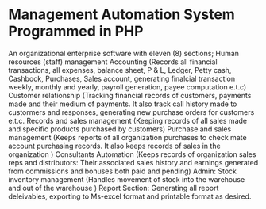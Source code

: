 # Management Automation System Programmed in PHP
An organizational enterprise software with eleven (8) sections;
Human resources (staff) management
Accounting (Records all financial transactions, all expenses, balance sheet, P & L, Ledger, Petty cash, Cashbook, Purchases, Sales account, generating finalcial transaction weekly, monthly and yearly, payroll generation, payee computation e.t.c) 
Customer relationship (Tracking financial records of customers, payments made and their medium of payments. It also track call history made to custormers and responses, generating new purchase orders for customers e.t.c.
Records and sales management (Keeping records of all sales made and specific products purchased by customers)
Purchase and sales management (Keeps reports of all organization purchases to check mate account purchasing records. It also keeps records of sales in the organization )
Consultants Automation (Keeps records of organization sales reps and distributors: Their associated sales history and earnings generated from commissions and bonuses both paid and pending)
Admin:
Stock inventory management (Handles movement of stock into the warehouse and out of the warehouse )
Report Section: Generating all report deleivables, exporting to Ms-excel format and printable format as desired.

